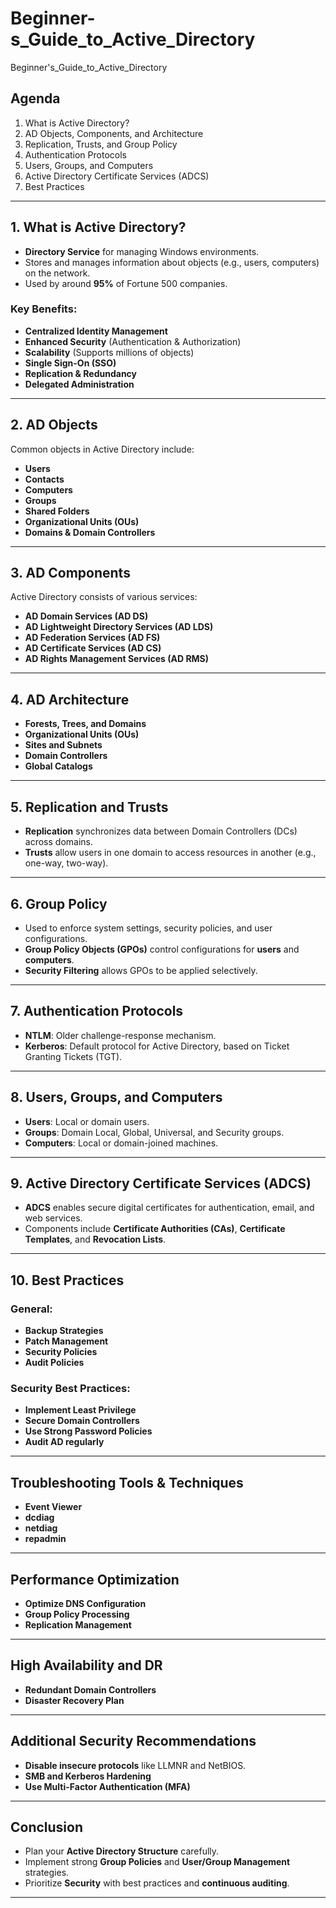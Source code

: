 # Beginner-s_Guide_to_Active_Directory
Beginner's_Guide_to_Active_Directory

## Agenda
1. What is Active Directory?
2. AD Objects, Components, and Architecture
3. Replication, Trusts, and Group Policy
4. Authentication Protocols
5. Users, Groups, and Computers
6. Active Directory Certificate Services (ADCS)
7. Best Practices

---

## 1. What is Active Directory?
- **Directory Service** for managing Windows environments.
- Stores and manages information about objects (e.g., users, computers) on the network.
- Used by around **95%** of Fortune 500 companies.

### Key Benefits:
- **Centralized Identity Management**
- **Enhanced Security** (Authentication & Authorization)
- **Scalability** (Supports millions of objects)
- **Single Sign-On (SSO)**
- **Replication & Redundancy**
- **Delegated Administration**

---

## 2. AD Objects
Common objects in Active Directory include:
- **Users**  
- **Contacts**  
- **Computers**  
- **Groups**  
- **Shared Folders**  
- **Organizational Units (OUs)**  
- **Domains & Domain Controllers**

---

## 3. AD Components
Active Directory consists of various services:
- **AD Domain Services (AD DS)**
- **AD Lightweight Directory Services (AD LDS)**
- **AD Federation Services (AD FS)**
- **AD Certificate Services (AD CS)**
- **AD Rights Management Services (AD RMS)**

---

## 4. AD Architecture
- **Forests, Trees, and Domains**  
- **Organizational Units (OUs)**  
- **Sites and Subnets**  
- **Domain Controllers**  
- **Global Catalogs**

---

## 5. Replication and Trusts
- **Replication** synchronizes data between Domain Controllers (DCs) across domains.
- **Trusts** allow users in one domain to access resources in another (e.g., one-way, two-way).

---

## 6. Group Policy
- Used to enforce system settings, security policies, and user configurations.
- **Group Policy Objects (GPOs)** control configurations for **users** and **computers**.
- **Security Filtering** allows GPOs to be applied selectively.

---

## 7. Authentication Protocols
- **NTLM**: Older challenge-response mechanism.
- **Kerberos**: Default protocol for Active Directory, based on Ticket Granting Tickets (TGT).

---

## 8. Users, Groups, and Computers
- **Users**: Local or domain users.
- **Groups**: Domain Local, Global, Universal, and Security groups.
- **Computers**: Local or domain-joined machines.

---

## 9. Active Directory Certificate Services (ADCS)
- **ADCS** enables secure digital certificates for authentication, email, and web services.
- Components include **Certificate Authorities (CAs)**, **Certificate Templates**, and **Revocation Lists**.

---

## 10. Best Practices
### General:
- **Backup Strategies**  
- **Patch Management**  
- **Security Policies**  
- **Audit Policies**  

### Security Best Practices:
- **Implement Least Privilege**  
- **Secure Domain Controllers**  
- **Use Strong Password Policies**  
- **Audit AD regularly**

---

## Troubleshooting Tools & Techniques
- **Event Viewer**
- **dcdiag**
- **netdiag**
- **repadmin**

---

## Performance Optimization
- **Optimize DNS Configuration**
- **Group Policy Processing**
- **Replication Management**

---

## High Availability and DR
- **Redundant Domain Controllers**
- **Disaster Recovery Plan**

---

## Additional Security Recommendations
- **Disable insecure protocols** like LLMNR and NetBIOS.
- **SMB and Kerberos Hardening**
- **Use Multi-Factor Authentication (MFA)**

---

## Conclusion
- Plan your **Active Directory Structure** carefully.
- Implement strong **Group Policies** and **User/Group Management** strategies.
- Prioritize **Security** with best practices and **continuous auditing**.

---
